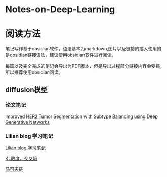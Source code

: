 # Notes-on-Deep-Learning

# 阅读方法

笔记写作基于obsidian软件，语法基本为markdown,图片以及链接的插入使用的是obsidian链接语法，建议使用obsidian软件进行阅读。

每篇以及完全完成的笔记会导出为PDF版本，但是导出过程部分链接内容会受损，所以推荐使用obsidian阅读。

## diffusion模型

### 论文笔记

[lmproved HER2 Tumor Segmentation with Subtype Balancing using Deep Generative Networks](diffusion/lmproved%20HER2%20Tumor%20Segmentation%20with%20Subtype%20Balancing%20using%20Deep%20Generative%20Networks)

### Lilian blog 学习笔记

[Lilian blog 学习笔记](diffusion/Lilian%20blog%20学习笔记/Lilian%20blog%20学习笔记.md)

[KL散度，交叉熵](diffusion/Lilian%20blog%20学习笔记/KL散度，交叉熵.md)

[马可夫链](diffusion/Lilian%20blog%20学习笔记/Marcov%20Chain.md)

